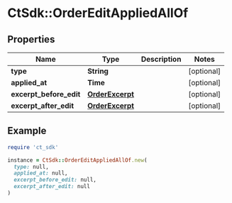 # CtSdk::OrderEditAppliedAllOf

## Properties

| Name | Type | Description | Notes |
| ---- | ---- | ----------- | ----- |
| **type** | **String** |  | [optional] |
| **applied_at** | **Time** |  | [optional] |
| **excerpt_before_edit** | [**OrderExcerpt**](OrderExcerpt.md) |  | [optional] |
| **excerpt_after_edit** | [**OrderExcerpt**](OrderExcerpt.md) |  | [optional] |

## Example

```ruby
require 'ct_sdk'

instance = CtSdk::OrderEditAppliedAllOf.new(
  type: null,
  applied_at: null,
  excerpt_before_edit: null,
  excerpt_after_edit: null
)
```

